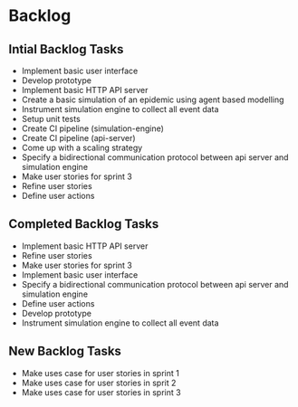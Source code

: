 # Backlog

## Intial Backlog Tasks
-   Implement basic user interface
-   Develop prototype
-   Implement basic HTTP API server
-   Create a basic simulation of an epidemic using agent based modelling
-   Instrument simulation engine to collect all event data
-   Setup unit tests
-   Create CI pipeline (simulation-engine)
-   Create CI pipeline (api-server)	
-   Come up with a scaling strategy
-   Specify a bidirectional communication protocol between api server and simulation engine
-   Make user stories for sprint 3
-   Refine user stories
-   Define user actions

## Completed Backlog Tasks
-  Implement basic HTTP API server	
-  Refine user stories
-  Make user stories for sprint 3	
-  Implement basic user interface
-  Specify a bidirectional communication protocol between api server and simulation engine	
-  Define user actions	
-  Develop prototype	
-  Instrument simulation engine to collect all event data	

## New Backlog Tasks
- Make uses case for user stories in sprint 1
- Make uses case for user stories in sprit 2
- Make uses case for user stories in sprint 3 

